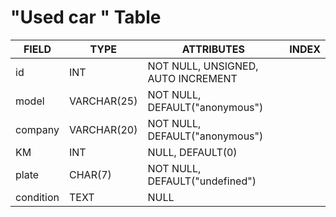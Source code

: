 # "Used car " Table

| FIELD     | TYPE        | ATTRIBUTES                         | INDEX |
| --------- | ----------- | ---------------------------------- | ----- |
| id        | INT         | NOT NULL, UNSIGNED, AUTO INCREMENT |       |
| model     | VARCHAR(25) | NOT NULL, DEFAULT("anonymous")     |       |
| company   | VARCHAR(20) | NOT NULL, DEFAULT("anonymous")     |       |
| KM        | INT         | NULL, DEFAULT(0)                   |       |
| plate     | CHAR(7)     | NOT NULL, DEFAULT("undefined")     |       |
| condition | TEXT        | NULL                               |       |
